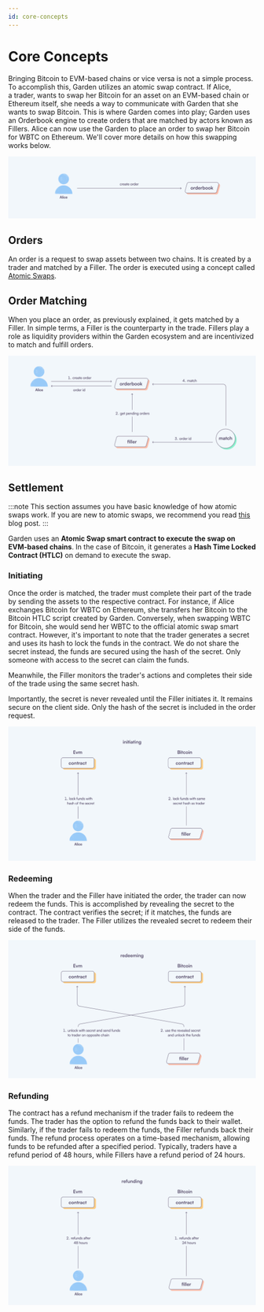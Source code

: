 ```yaml
---
id: core-concepts
---
```


# Core Concepts

Bringing Bitcoin to EVM-based chains or vice versa is not a simple process. To accomplish this, Garden utilizes an atomic swap contract. If Alice, a trader, wants to swap her Bitcoin for an asset on an EVM-based chain or Ethereum itself, she needs a way to communicate with Garden that she wants to swap Bitcoin. This is where Garden comes into play; Garden uses an Orderbook engine to create orders that are matched by actors known as Fillers. Alice can now use the Garden to place an order to swap her Bitcoin for WBTC on Ethereum. We'll cover more details on how this swapping works below.

![alice creates order](../images/alice_create_order.png)

## Orders

An order is a request to swap assets between two chains. It is created by a trader and matched by a Filler. The order is executed using a concept called [Atomic Swaps](https://www.catalog.fi/blog/atomic-swaps).

## Order Matching

When you place an order, as previously explained, it gets matched by a Filler. In simple terms, a Filler is the counterparty in the trade. Fillers play a role as liquidity providers within the Garden ecosystem and are incentivized to match and fulfill orders.

![order matching system](../images/order_matching.png)

## Settlement

:::note
This section assumes you have basic knowledge of how atomic swaps work. If you are new to atomic swaps, we recommend you read [this](https://www.catalog.fi/blog/atomic-swaps) blog post.
:::

Garden uses an **Atomic Swap smart contract to execute the swap on EVM-based chains**. In the case of Bitcoin, it generates a **Hash Time Locked Contract (HTLC)** on demand to execute the swap.

### Initiating

Once the order is matched, the trader must complete their part of the trade by sending the assets to the respective contract. For instance, if Alice exchanges Bitcoin for WBTC on Ethereum, she transfers her Bitcoin to the Bitcoin HTLC script created by Garden. Conversely, when swapping WBTC for Bitcoin, she would send her WBTC to the official atomic swap smart contract. However, it's important to note that the trader generates a secret and uses its hash to lock the funds in the contract. We do not share the secret instead, the funds are secured using the hash of the secret. Only someone with access to the secret can claim the funds.

Meanwhile, the Filler monitors the trader's actions and completes their side of the trade using the same secret hash.

Importantly, the secret is never revealed until the Filler initiates it. It remains secure on the client side. Only the hash of the secret is included in the order request.

![initiating](../images/initiating.png)

### Redeeming

When the trader and the Filler have initiated the order, the trader can now redeem the funds. This is accomplished by revealing the secret to the contract. The contract verifies the secret; if it matches, the funds are released to the trader. The Filler utilizes the revealed secret to redeem their side of the funds.

![redeeming](../images/redeeming.png)

### Refunding

The contract has a refund mechanism if the trader fails to redeem the funds. The trader has the option to refund the funds back to their wallet. Similarly, if the trader fails to redeem the funds, the Filler refunds back their funds. The refund process operates on a time-based mechanism, allowing funds to be refunded after a specified period. Typically, traders have a refund period of 48 hours, while Fillers have a refund period of 24 hours.

![refunding](../images/refunding.png)
